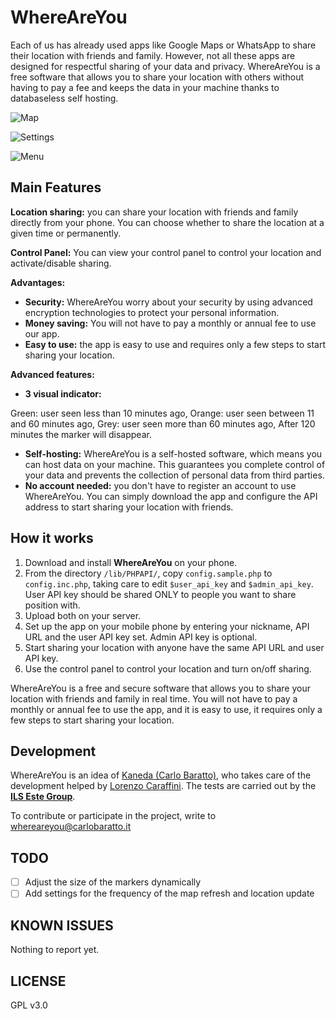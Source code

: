# WhereAreYou
Each of us has already used apps like Google Maps or WhatsApp to share their location with friends and family. However, not all these apps are designed for respectful sharing of your data and privacy.
WhereAreYou is a free software that allows you to share your location with others without having to pay a fee and keeps the data in your machine thanks to databaseless self hosting.

![Map](https://blog.carlobaratto.it/wp-content/uploads/2025/01/SC1-461x1024.jpg)

![Settings](https://blog.carlobaratto.it/wp-content/uploads/2024/12/Screenshot_20241229_230914-461x1024.png)

![Menu](https://blog.carlobaratto.it/wp-content/uploads/2024/12/Schermata-del-2024-12-29-23-08-08.png)

## Main Features
**Location sharing:**
you can share your location with friends and family directly from your phone. You can choose whether to share the location at a given time or permanently.

**Control Panel:**
You can view your control panel to control your location and activate/disable sharing.

**Advantages:**
- **Security:** WhereAreYou worry about your security by using advanced encryption technologies to protect your personal information.
- **Money saving:** You will not have to pay a monthly or annual fee to use our app.
- **Easy to use:** the app is easy to use and requires only a few steps to start sharing your location.

**Advanced features:**
- **3 visual indicator:**

Green: user seen less than 10 minutes ago,
Orange: user seen between 11 and 60 minutes ago,
Grey: user seen more than 60 minutes ago,
After 120 minutes the marker will disappear.

- **Self-hosting:**
WhereAreYou is a self-hosted software, which means you can host data on your machine. This guarantees you complete control of your data and prevents the collection of personal data from third parties.
- **No account needed:**
you don't have to register an account to use WhereAreYou. You can simply download the app and configure the API address to start sharing your location with friends.

## How it works
1. Download and install **WhereAreYou** on your phone.
2. From the directory `/lib/PHPAPI/`, copy `config.sample.php` to `config.inc.php`, taking care to edit `$user_api_key` and `$admin_api_key`. User API key should be shared ONLY to people you want to share position with.
3. Upload both on your server.
4. Set up the app on your mobile phone by entering your nickname, API URL and the user API key set. Admin API key is optional.
5. Start sharing your location with anyone have the same API URL and user API key.
6. Use the control panel to control your location and turn on/off sharing.

WhereAreYou is a free and secure software that allows you to share your location with friends and family in real time. You will not have to pay a monthly or annual fee to use the app, and it is easy to use, it requires only a few steps to start sharing your location.

## Development

WhereAreYou is an idea of [Kaneda (Carlo Baratto)](https://github.com/carlobaratto/), who takes care of the development helped by [Lorenzo Caraffini](https://github.com/LorenzoCaraffini).
The tests are carried out by the **[ILS Este Group](https://este.linux.it/)**.

To contribute or participate in the project, write to whereareyou@carlobaratto.it


## TODO
- [ ] Adjust the size of the markers dynamically
- [ ] Add settings for the frequency of the map refresh and location update

## KNOWN ISSUES
Nothing to report yet.

## LICENSE
GPL v3.0